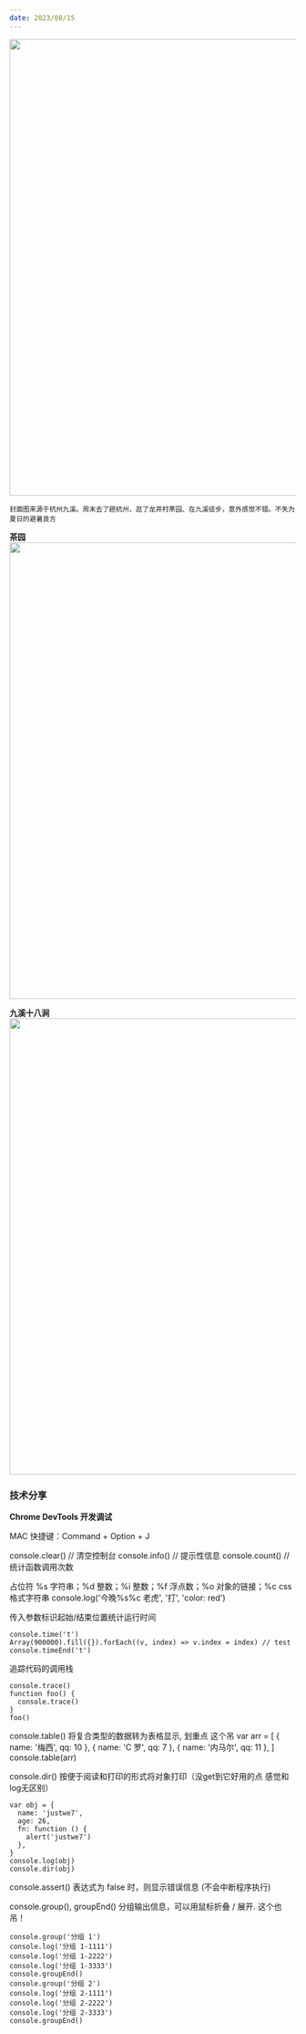 ```yaml
---
date: 2023/08/15
---
```


<img src="https://i.ibb.co/SrkP1tG/3.jpg" width="800" />

<small>封面图来源于杭州九溪。周末去了趟杭州，逛了龙井村茶园、在九溪徒步，意外感觉不错。不失为夏日的避暑良方 </small>

**茶园**  
<img src="https://i.ibb.co/QCCXXdL/2.jpg" width="800" />

**九溪十八涧**  
<img src="https://i.ibb.co/1KQWF13/1.jpg" width="800" />


### 技术分享
**Chrome DevTools 开发调试**

MAC 快捷键：Command + Option + J

console.clear() // 清空控制台
console.info() // 提示性信息
console.count() // 统计函数调用次数


占位符
%s	字符串；%d	整数；%i	整数；%f  浮点数；%o 对象的链接；%c  css 格式字符串
console.log('今晚%s%c 老虎', '打', 'color: red')


传入参数标识起始/结束位置统计运行时间
```
console.time('t')
Array(900000).fill({}).forEach((v, index) => v.index = index) // test
console.timeEnd('t')
```

追踪代码的调用栈
```
console.trace()
function foo() {
  console.trace()
}
foo()
```

console.table() 将复合类型的数据转为表格显示, 划重点 这个吊
var arr = [
  { name: '梅西', qq: 10 },
  { name: 'C 罗', qq: 7 },
  { name: '内马尔', qq: 11 },
]
console.table(arr)

console.dir() 按便于阅读和打印的形式将对象打印（没get到它好用的点 感觉和log无区别）
```
var obj = {
  name: 'justwe7',
  age: 26,
  fn: function () {
    alert('justwe7')
  },
}
console.log(obj)
console.dir(obj)
```

console.assert() 表达式为 false 时，则显示错误信息 (不会中断程序执行)

console.group(), groupEnd() 分组输出信息，可以用鼠标折叠 / 展开. 这个也吊！
```
console.group('分组 1')
console.log('分组 1-1111')
console.log('分组 1-2222')
console.log('分组 1-3333')
console.groupEnd()
console.group('分组 2')
console.log('分组 2-1111')
console.log('分组 2-2222')
console.log('分组 2-3333')
console.groupEnd()
```
